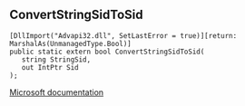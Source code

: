 ## ConvertStringSidToSid

```
[DllImport("Advapi32.dll", SetLastError = true)][return: MarshalAs(UnmanagedType.Bool)]
public static extern bool ConvertStringSidToSid(
   string StringSid,
   out IntPtr Sid
);
```

[Microsoft documentation](https://docs.microsoft.com/en-us/windows/win32/api/securitybaseapi/nf-securitybaseapi-convertstringsidtosida)
